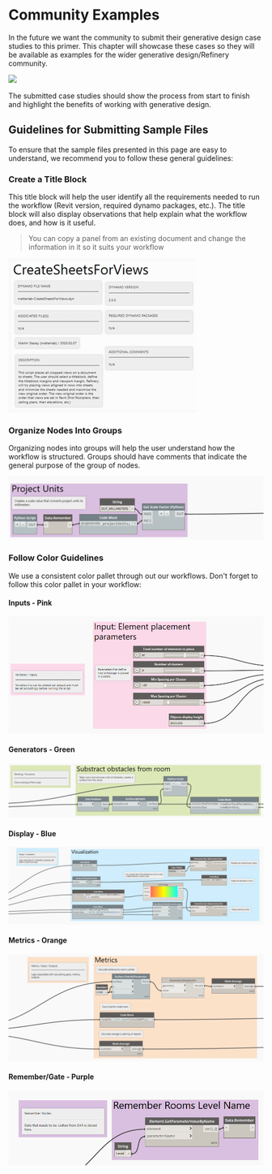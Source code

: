 # Community Examples

In the future we want the community to submit their generative design case studies to this primer. This chapter will showcase these cases so they will be available as examples for the wider generative design/Refinery community.

![](../.gitbook/assets/comunity.png)

The submitted case studies should show the process from start to finish and highlight the benefits of working with generative design.

## Guidelines for Submitting Sample Files

To ensure that the sample files presented in this page are easy to understand, we recommend you to follow these general guidelines:

### Create a Title Block

This title block will help the user identify all the requirements needed to run the workflow \(Revit version, required dynamo packages, etc.\). The title block will also display observations that help explain what the workflow does, and how is it useful.  

> You can copy a panel from an existing document and change the information in it so it suits your workflow

![](../.gitbook/assets/community2.png)

### Organize Nodes Into Groups

Organizing nodes into groups will help the user understand how the workflow is structured. Groups should have comments that indicate the general purpose of the group of nodes.

![](../.gitbook/assets/community3.png)

### Follow Color Guidelines

We use a consistent color pallet through out our workflows. Don't forget to follow this color pallet in your workflow:

####  Inputs - Pink

![](../.gitbook/assets/comunity4.png)

#### Generators - Green

![](../.gitbook/assets/comunity5.png)

#### Display - Blue

![](../.gitbook/assets/comunity6.png)

#### Metrics - Orange

![](../.gitbook/assets/comunity7.png)

#### Remember/Gate - Purple 

![](../.gitbook/assets/comunity8.png)

